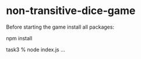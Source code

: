 # non-transitive-dice-game

Before starting the game install all packages:

npm install

task3 % node index.js <dice1> <dice2> <dice3> ...

